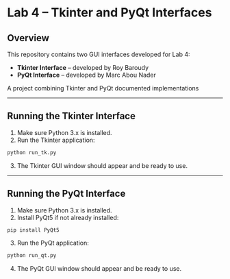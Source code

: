 
# Lab 4 – Tkinter and PyQt Interfaces

## Overview
This repository contains two GUI interfaces developed for Lab 4:
- **Tkinter Interface** – developed by Roy Baroudy
- **PyQt Interface** – developed by Marc Abou Nader

A project combining Tkinter and PyQt documented implementations

---

## Running the Tkinter Interface

1. Make sure Python 3.x is installed.
2. Run the Tkinter application:
``` bash
python run_tk.py
```

3. The Tkinter GUI window should appear and be ready to use. 

---
## Running the PyQt Interface

1. Make sure Python 3.x is installed.
2. Install PyQt5 if not already installed:
``` bash 
pip install PyQt5
```
3. Run the PyQt application:
``` bash
python run_qt.py
```

4. The PyQt GUI window should appear and be ready to use. 


